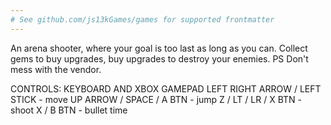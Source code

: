 ```yaml
---
# See github.com/js13kGames/games for supported frontmatter
---
```

An arena shooter, where your goal is too last as long as you can. Collect gems to buy upgrades, buy upgrades to destroy your enemies.
PS Don't mess with the vendor.

CONTROLS:
KEYBOARD AND XBOX GAMEPAD
LEFT RIGHT ARROW / LEFT STICK - move
UP ARROW / SPACE / A BTN - jump
Z / LT / LR / X BTN  - shoot
X / B BTN - bullet time